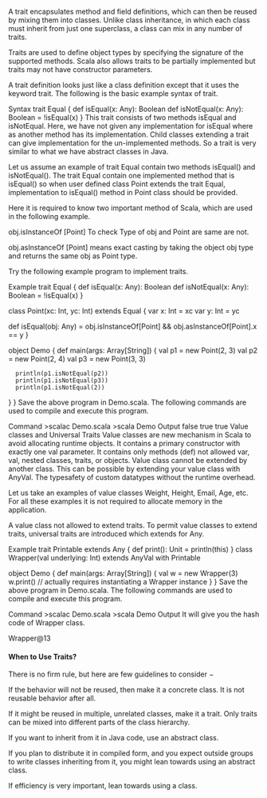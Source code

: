 A trait encapsulates method and field definitions, which can then be reused by mixing them into classes. Unlike class inheritance, in which each class must inherit from just one superclass, a class can mix in any number of traits.

Traits are used to define object types by specifying the signature of the supported methods. Scala also allows traits to be partially implemented but traits may not have constructor parameters.

A trait definition looks just like a class definition except that it uses the keyword trait. The following is the basic example syntax of trait.

Syntax
trait Equal {
   def isEqual(x: Any): Boolean
   def isNotEqual(x: Any): Boolean = !isEqual(x)
}
This trait consists of two methods isEqual and isNotEqual. Here, we have not given any implementation for isEqual where as another method has its implementation. Child classes extending a trait can give implementation for the un-implemented methods. So a trait is very similar to what we have abstract classes in Java.

Let us assume an example of trait Equal contain two methods isEqual() and isNotEqual(). The trait Equal contain one implemented method that is isEqual() so when user defined class Point extends the trait Equal, implementation to isEqual() method in Point class should be provided.

Here it is required to know two important method of Scala, which are used in the following example.

obj.isInstanceOf [Point] To check Type of obj and Point are same are not.

obj.asInstanceOf [Point] means exact casting by taking the object obj type and returns the same obj as Point type.

Try the following example program to implement traits.

Example
trait Equal {
   def isEqual(x: Any): Boolean
   def isNotEqual(x: Any): Boolean = !isEqual(x)
}

class Point(xc: Int, yc: Int) extends Equal {
   var x: Int = xc
   var y: Int = yc
   
   def isEqual(obj: Any) = obj.isInstanceOf[Point] && obj.asInstanceOf[Point].x == y
}

object Demo {
   def main(args: Array[String]) {
      val p1 = new Point(2, 3)
      val p2 = new Point(2, 4)
      val p3 = new Point(3, 3)

      println(p1.isNotEqual(p2))
      println(p1.isNotEqual(p3))
      println(p1.isNotEqual(2))
   }
}
Save the above program in Demo.scala. The following commands are used to compile and execute this program.

Command
\>scalac Demo.scala
\>scala Demo
Output
false
true
true
Value classes and Universal Traits
Value classes are new mechanism in Scala to avoid allocating runtime objects. It contains a primary constructor with exactly one val parameter. It contains only methods (def) not allowed var, val, nested classes, traits, or objects. Value class cannot be extended by another class. This can be possible by extending your value class with AnyVal. The typesafety of custom datatypes without the runtime overhead.

Let us take an examples of value classes Weight, Height, Email, Age, etc. For all these examples it is not required to allocate memory in the application.

A value class not allowed to extend traits. To permit value classes to extend traits, universal traits are introduced which extends for Any.

Example
trait Printable extends Any {
   def print(): Unit = println(this)
}
class Wrapper(val underlying: Int) extends AnyVal with Printable

object Demo {
   def main(args: Array[String]) {
      val w = new Wrapper(3)
      w.print() // actually requires instantiating a Wrapper instance
   }
}
Save the above program in Demo.scala. The following commands are used to compile and execute this program.

Command
\>scalac Demo.scala
\>scala Demo
Output
It will give you the hash code of Wrapper class.

Wrapper@13

#### When to Use Traits?
There is no firm rule, but here are few guidelines to consider −

If the behavior will not be reused, then make it a concrete class. It is not reusable behavior after all.

If it might be reused in multiple, unrelated classes, make it a trait. Only traits can be mixed into different parts of the class hierarchy.

If you want to inherit from it in Java code, use an abstract class.

If you plan to distribute it in compiled form, and you expect outside groups to write classes inheriting from it, you might lean towards using an abstract class.

If efficiency is very important, lean towards using a class.
